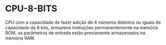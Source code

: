 # CPU-8-BITS
CPU com a capacidade de fazer adição de 4 números distintos ou iguais de capacidade de 8 bits, armazena instruções permanentemente na memória ROM, os parâmetros de entrada estão previamente armazenados na memória RAM.
